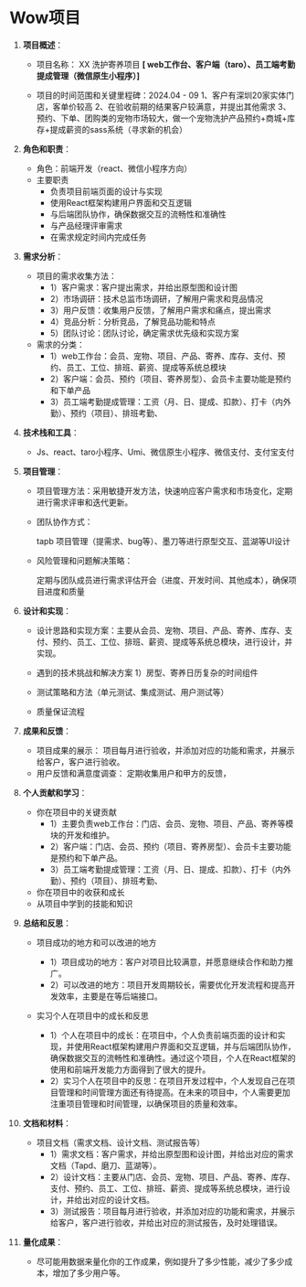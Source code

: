 # Wow项目

1. **项目概述**：

   - 项目名称： XX 洗护寄养项目 **[ web工作台、客户端（taro）、员工端考勤提成管理（微信原生小程序）]**

   - 项目的时间范围和关键里程碑：2024.04 - 09
     1、客户有深圳20家实体门店，客单价较高
     2、在验收前期的结果客户较满意，并提出其他需求
     3、预约、下单、团购类的宠物市场较大，做一个宠物洗护产品预约+商城+库存+提成薪资的sass系统（寻求新的机会）

2. **角色和职责**：

   - 角色：前端开发（react、微信小程序方向）
   - 主要职责
     - 负责项目前端页面的设计与实现
     - 使用React框架构建用户界面和交互逻辑
     - 与后端团队协作，确保数据交互的流畅性和准确性
     - 与产品经理评审需求
     - 在需求规定时间内完成任务

3. **需求分析**：

   - 项目的需求收集方法：
     - 1）客户需求：客户提出需求，并给出原型图和设计图
     - 2）市场调研：技术总监市场调研，了解用户需求和竞品情况
     - 3）用户反馈：收集用户反馈，了解用户需求和痛点，提出需求
     - 4）竞品分析：分析竞品，了解竞品功能和特点
     - 5）团队讨论：团队讨论，确定需求优先级和实现方案
   - 需求的分类：
     - 1）web工作台：会员、宠物、项目、产品、寄养、库存、支付、预约、员工、工位、排班、薪资、提成等系统总模块
     - 2）客户端：会员、预约（项目、寄养房型）、会员卡主要功能是预约和下单产品
     - 3）员工端考勤提成管理：工资（月、日、提成、扣款）、打卡（内外勤）、预约（项目）、排班考勤、

4. **技术栈和工具**：

   - Js、react、taro小程序、Umi、微信原生小程序、微信支付、支付宝支付

5. **项目管理**：

   - 项目管理方法：采用敏捷开发方法，快速响应客户需求和市场变化，定期进行需求评审和迭代更新。

   - 团队协作方式：

     tapb 项目管理（提需求、bug等）、墨刀等进行原型交互、蓝湖等UI设计

   - 风险管理和问题解决策略：

     定期与团队成员进行需求评估开会（进度、开发时间、其他成本），确保项目进度和质量

6. **设计和实现**：

   - 设计思路和实现方案：主要从会员、宠物、项目、产品、寄养、库存、支付、预约、员工、工位、排班、薪资、提成等系统总模块，进行设计，并实现。
   - 遇到的技术挑战和解决方案
     1）房型、寄养日历复杂的时间组件

   - 测试策略和方法（单元测试、集成测试、用户测试等）
   - 质量保证流程

7. **成果和反馈**：

   - 项目成果的展示：
      项目每月进行验收，并添加对应的功能和需求，并展示给客户，客户进行验收。
   - 用户反馈和满意度调查：
     定期收集用户和甲方的反馈，

8. **个人贡献和学习**：

   - 你在项目中的关键贡献
      - 1）主要负责web工作台：门店、会员、宠物、项目、产品、寄养等模块的开发和维护。
      - 2）客户端：门店、会员、预约（项目、寄养房型）、会员卡主要功能是预约和下单产品。
      - 3）员工端考勤提成管理：工资（月、日、提成、扣款）、打卡（内外勤）、预约（项目）、排班考勤、
   - 你在项目中的收获和成长
   - 从项目中学到的技能和知识

9. **总结和反思**：

    - 项目成功的地方和可以改进的地方
      - 1）项目成功的地方：客户对项目比较满意，并愿意继续合作和助力推广。
      - 2）可以改进的地方：项目开发周期较长，需要优化开发流程和提高开发效率，主要是在等后端接口。

    - 实习个人在项目中的成长和反思
      - 1）个人在项目中的成长：在项目中，个人负责前端页面的设计和实现，并使用React框架构建用户界面和交互逻辑，并与后端团队协作，确保数据交互的流畅性和准确性。通过这个项目，个人在React框架的使用和前端开发能力方面得到了很大的提升。
      - 2）实习个人在项目中的反思：在项目开发过程中，个人发现自己在项目管理和时间管理方面还有待提高。在未来的项目中，个人需要更加注重项目管理和时间管理，以确保项目的质量和效率。

10. **文档和材料**：

    - 项目文档（需求文档、设计文档、测试报告等）
      - 1）需求文档：客户需求，并给出原型图和设计图，并给出对应的需求文档（Tapd、磨刀、蓝湖等）。
      - 2）设计文档：主要从门店、会员、宠物、项目、产品、寄养、库存、支付、预约、员工、工位、排班、薪资、提成等系统总模块，进行设计，并给出对应的设计文档。
      - 3）测试报告：项目每月进行验收，并添加对应的功能和需求，并展示给客户，客户进行验收，并给出对应的测试报告，及时处理错误。

11. **量化成果**：

    - 尽可能用数据来量化你的工作成果，例如提升了多少性能，减少了多少成本，增加了多少用户等。
